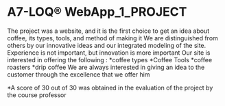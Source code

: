# A7-LOQ® WebApp_1_PROJECT

The project was a website, and it is the first choice to get an idea about coffee, its types, tools, and method of making it
We are distinguished from others by our innovative ideas and our integrated modeling of the site.
Experience is not important, but innovation is more important
Our site is interested in offering the following :
*coffee types
*Coffee Tools
*coffee roasters
*drip coffee
We are always interested in giving an idea to the customer through the excellence that we offer him

*A score of 30 out of 30 was obtained in the evaluation of the project by the course professor
